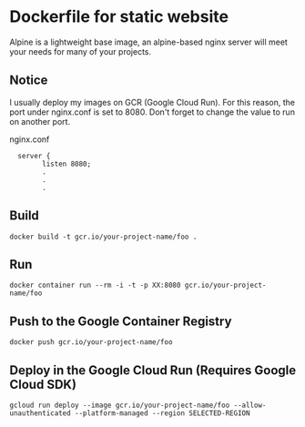 # Dockerfile for static website

Alpine is a lightweight base image, an alpine-based nginx server will meet your needs for many of your projects.

## Notice

I usually deploy my images on GCR (Google Cloud Run). For this reason, the port under nginx.conf is set to 8080. Don't forget to change the value to run on another port.
  

nginx.conf
```
  server {
        listen 8080;
        .
        .
        .
```

## Build
```
docker build -t gcr.io/your-project-name/foo .
```
## Run
```
docker container run --rm -i -t -p XX:8080 gcr.io/your-project-name/foo
```

## Push to the Google Container Registry
```
docker push gcr.io/your-project-name/foo
```
## Deploy in the Google Cloud Run (Requires Google Cloud SDK)
```
gcloud run deploy --image gcr.io/your-project-name/foo --allow-unauthenticated --platform-managed --region SELECTED-REGION
```
